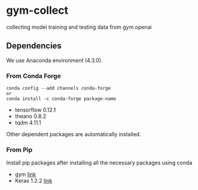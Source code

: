 # gym-collect

collecting model training and testing data from gym.openai

## Dependencies
We use Anaconda environment (4.3.0).

### From Conda Forge
```
conda config --add channels conda-forge
or
conda install -c conda-forge package-name
```
 - tensorflow 0.12.1
 - theano 0.8.2
 - tqdm 4.11.1

Other dependent packages are automatically installed.

### From Pip
Install pip packages after installing all the necessary packages using conda
 - gym [link](http://gym.openai.com)
 - Keras 1.2.2 [link](http://keras.io)

